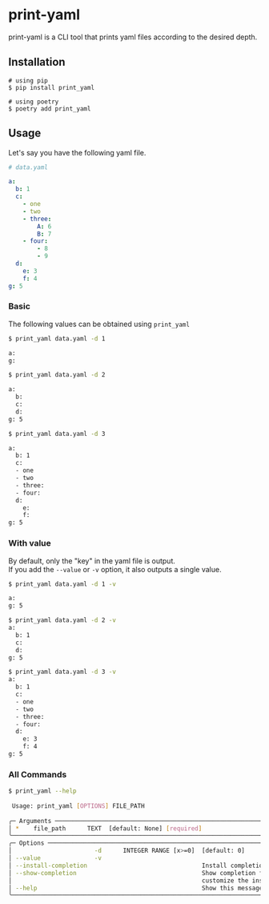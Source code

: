 # print-yaml

print-yaml is a CLI tool that prints yaml files according to the desired depth.

## Installation

```
# using pip
$ pip install print_yaml

# using poetry
$ poetry add print_yaml
```

## Usage

Let's say you have the following yaml file.

```yaml
# data.yaml

a:
  b: 1
  c:
    - one
    - two
    - three:
        A: 6
        B: 7
    - four:
        - 8
        - 9
  d:
    e: 3
    f: 4
g: 5
```

### Basic

The following values can be obtained using `print_yaml`

```bash
$ print_yaml data.yaml -d 1

a: 
g: 
```


```bash
$ print_yaml data.yaml -d 2

a:
  b: 
  c: 
  d: 
g: 5
```

```bash
$ print_yaml data.yaml -d 3

a:
  b: 1
  c:
  - one
  - two
  - three: 
  - four: 
  d:
    e: 
    f: 
g: 5
```

### With value

By default, only the "key" in the yaml file is output.  
If you add the `--value` or `-v` option, it also outputs a single value.

```bash
$ print_yaml data.yaml -d 1 -v

a: 
g: 5
```

```bash
$ print_yaml data.yaml -d 2 -v
a:
  b: 1
  c: 
  d: 
g: 5
```

```bash
$ print_yaml data.yaml -d 3 -v
a:
  b: 1
  c:
  - one
  - two
  - three: 
  - four: 
  d:
    e: 3
    f: 4
g: 5
```

### All Commands

```bash
$ print_yaml --help
                                                                                                             
 Usage: print_yaml [OPTIONS] FILE_PATH                                                                       
                                                                                                             
╭─ Arguments ───────────────────────────────────────────────────────────────────────────────────────────────╮
│ *    file_path      TEXT  [default: None] [required]                                                      │
╰───────────────────────────────────────────────────────────────────────────────────────────────────────────╯
╭─ Options ─────────────────────────────────────────────────────────────────────────────────────────────────╮
│                       -d      INTEGER RANGE [x>=0]  [default: 0]                                          │
│ --value               -v                                                                                  │
│ --install-completion                                Install completion for the current shell.             │
│ --show-completion                                   Show completion for the current shell, to copy it or  │
│                                                     customize the installation.                           │
│ --help                                              Show this message and exit.                           │
╰───────────────────────────────────────────────────────────────────────────────────────────────────────────╯
```
